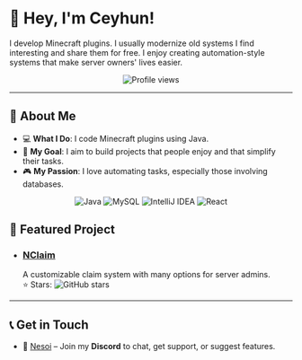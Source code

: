 # 👋 Hey, I'm Ceyhun!

I develop Minecraft plugins. I usually modernize old systems I find interesting and share them for free. I enjoy creating automation-style systems that make server owners' lives easier.

<div align="center">
  <img src="https://komarev.com/ghpvc/?username=aysihuniks&style=flat-square&color=brightgreen" alt="Profile views" />
</div>

---

## 🌟 About Me
- 💻 **What I Do**: I code Minecraft plugins using Java.
- 🎯 **My Goal**: I aim to build projects that people enjoy and that simplify their tasks.
- 🎮 **My Passion**: I love automating tasks, especially those involving databases.

<p align="center">
  <img src="https://skillicons.dev/icons?i=java" alt="Java" />
  <img src="https://skillicons.dev/icons?i=mysql" alt="MySQL" />
  <img src="https://skillicons.dev/icons?i=idea" alt="IntelliJ IDEA" />
  <img src="https://skillicons.dev/icons?i=react" alt="React" />
</p>

## 🚀 Featured Project

- ### [NClaim](https://github.com/aysihuniks/NClaim)  
  A customizable claim system with many options for server admins.  
  ⭐ Stars: ![GitHub stars](https://img.shields.io/github/stars/aysihuniks/NClaim?style=social)
  
---

## 📞 Get in Touch
- 🍁 [Nesoi](https://discord.gg/nesoi) – Join my **Discord** to chat, get support, or suggest features.
